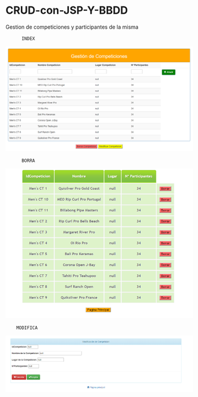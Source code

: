 # CRUD-con-JSP-Y-BBDD

Gestion de competiciones y participantes de la misma

          INDEX
![Index](https://github.com/fjcmolina/CRUD-con-JSP-Y-BBDD/blob/master/Imagenes/Index.PNG)

          BORRA
![Borra](https://github.com/fjcmolina/CRUD-con-JSP-Y-BBDD/blob/master/Imagenes/borra.PNG)

        MODIFICA
![Modifica](https://github.com/fjcmolina/CRUD-con-JSP-Y-BBDD/blob/master/Imagenes/modifica.PNG)
